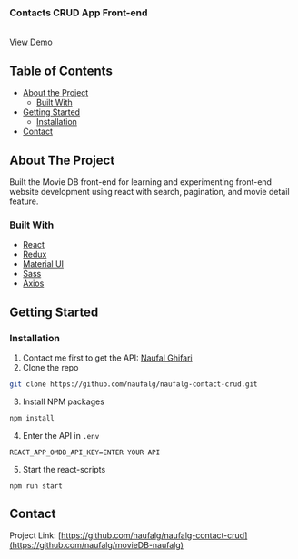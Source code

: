 
  <h3>Contacts CRUD App Front-end</h3>
    <br />
    <a href="https://naufalg-contact-crud.vercel.app/">View Demo</a>
  <br/>

<!-- TABLE OF CONTENTS -->

## Table of Contents

- [About the Project](#about-the-project)
  - [Built With](#built-with)
- [Getting Started](#getting-started)
  - [Installation](#installation)
- [Contact](#contact)

<!-- ABOUT THE PROJECT -->

## About The Project

Built the Movie DB front-end for learning and experimenting front-end website development using react with search, pagination, and movie detail feature.

### Built With

- [React](https://reactjs.org/)
- [Redux](https://redux.js.org)
- [Material UI](https://github.com/mui-org/material-ui)
- [Sass](https://github.com/sass/node-sass)
- [Axios](https://github.com/axios/axios)

<!-- GETTING STARTED -->

## Getting Started

### Installation

1. Contact me first to get the API:  [Naufal Ghifari](naufalghifari7@gmail.com)
2. Clone the repo

```sh
git clone https://github.com/naufalg/naufalg-contact-crud.git
```

3. Install NPM packages

```sh
npm install
```

4. Enter the API in `.env`

```JS
REACT_APP_OMDB_API_KEY=ENTER YOUR API
```

5. Start the react-scripts

```JS
npm run start
```

<!-- CONTACT -->

## Contact

Project Link: [https://github.com/naufalg/naufalg-contact-crud](https://github.com/naufalg/movieDB-naufalg)